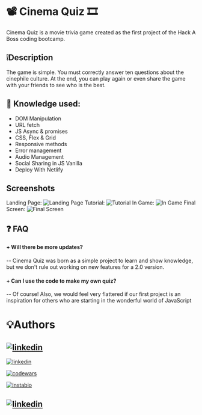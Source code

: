 # 📽️ Cinema Quiz 🎞️

Cinema Quiz is a movie trivia game created as the first project of the Hack A Boss coding bootcamp.

## ❕Description

The game is simple.
You must correctly answer ten questions about the cinephile culture.
At the end, you can play again or even share the game with your friends to see who is the best.

## 🧠 Knowledge used:

- DOM Manipulation
- URL fetch
- JS Async & promises
- CSS, Flex & Grid
- Responsive methods
- Error management
- Audio Management
- Social Sharing in JS Vanilla
- Deploy With Netlify

## Screenshots

Landing Page:
![Landing Page](https://i.imgur.com/orDidK0.png)
Tutorial:
![Tutorial](https://i.imgur.com/qTW8sNV.png)
In Game:
![In Game](https://i.imgur.com/t8B0ZQn.png)
Final Screen:
![Final Screen](https://i.imgur.com/i1BfoQ4.png)

## ❓ FAQ

#### + Will there be more updates?

-- Cinema Quiz was born as a simple project to learn and show knowledge, but we don't rule out working on new features for a 2.0 version.

#### + Can I use the code to make my own quiz?

-- Of course!
Also, we would feel very flattered if our first project is an inspiration for others who are starting in the wonderful world of JavaScript

# 💡Authors

## [![linkedin](https://img.shields.io/badge/TheBraisGF-100000?style=for-the-badge&logo=github&logoColor=white)](https://github.com/TheBraisgf)

[![linkedin](https://img.shields.io/badge/linkedin-0A66C2?style=for-the-badge&logo=linkedin&logoColor=white)](https://www.linkedin.com/in/braisgf/)

[![codewars](https://img.shields.io/badge/Codewars-B1361E?style=for-the-badge&logo=Codewars&logoColor=white)](https://www.codewars.com/users/Braisgf)

[![instabio](https://img.shields.io/badge/SOCIAL_MEDIA-FFA500?style=for-the-badge&logo=rss&logoColor=white)](https://instabio.cc/3030409IOuIr3)

## [![linkedin](https://img.shields.io/badge/pabloberu-100000?style=for-the-badge&logo=github&logoColor=white)](https://github.com/pabloberu)
